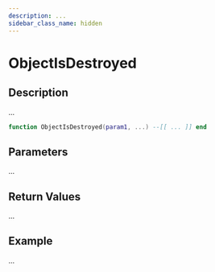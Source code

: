 ```yaml
---
description: ...
sidebar_class_name: hidden
---
```


# ObjectIsDestroyed

## Description

...

```lua
function ObjectIsDestroyed(param1, ...) --[[ ... ]] end
```

## Parameters

...

## Return Values

...

## Example

...

